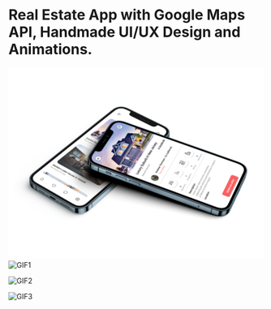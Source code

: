 # Real Estate App with Google Maps API, Handmade UI/UX Design and Animations.

![MOCKUP](realestatemockup.png)
![GIF1](splash_screen.gif)


![GIF2](google_maps.gif)

![GIF3](animated_drawer.gif)
